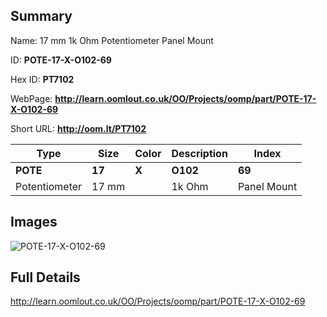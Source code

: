 

## Summary
 
Name:  17 mm 1k Ohm Potentiometer Panel Mount 

ID: __POTE-17-X-O102-69__

Hex ID: __PT7102__

WebPage: __http://learn.oomlout.co.uk/OO/Projects/oomp/part/POTE-17-X-O102-69__

Short URL: __http://oom.lt/PT7102__


| Type   | Size   | Color   | Description   | Index   |    
| ----- | ------   | ------   | -----   | ----   |    
| __POTE__   					| __17__   					| __X__    						| __O102__    					| __69__ |    
| Potentiometer		| 17 mm	| 		| 1k Ohm	| Panel Mount	|

## Images
![POTE-17-X-O102-69](http://oomlout.com/oomp-gen/parts/POTE-17-X-O102-69/POTE-17-X-O102-69_420.jpg)

## Full Details

 http://learn.oomlout.co.uk/OO/Projects/oomp/part/POTE-17-X-O102-69

